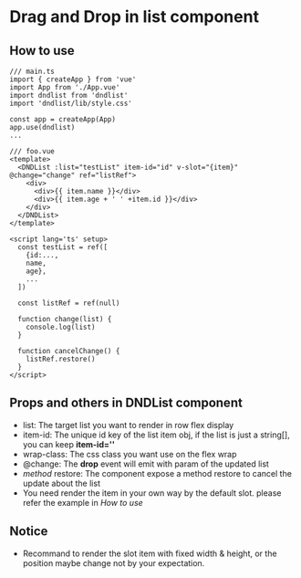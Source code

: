 # Drag and Drop in list component

## How to use
```
/// main.ts
import { createApp } from 'vue'
import App from './App.vue'
import dndlist from 'dndlist'
import 'dndlist/lib/style.css'

const app = createApp(App)
app.use(dndlist)
...
```

```
/// foo.vue
<template>
  <DNDList :list="testList" item-id="id" v-slot="{item}" @change="change" ref="listRef">
    <div>
      <div>{{ item.name }}</div>
      <div>{{ item.age + ' ' +item.id }}</div>
    </div>
  </DNDList>
</template>

<script lang='ts' setup>
  const testList = ref([
    {id:...,
    name,
    age},
    ...
  ])

  const listRef = ref(null)

  function change(list) {
    console.log(list)
  }

  function cancelChange() {
    listRef.restore()
  }
</script>
```

## Props and others in DNDList component
* list: The target list you want to render in row flex display
* item-id: The unique id key of the list item obj, if the list is just a string[], you can keep **item-id=''**
* wrap-class: The css class you want use on the flex wrap
* @change: The **drop** event will emit with param of the updated list
* *method* restore: The component expose a method restore to cancel the update about the list
* You need render the item in your own way by the default slot. please refer the example in *How to use*

## Notice
* Recommand to render the slot item with fixed width & height, or the position maybe change not by your expectation.